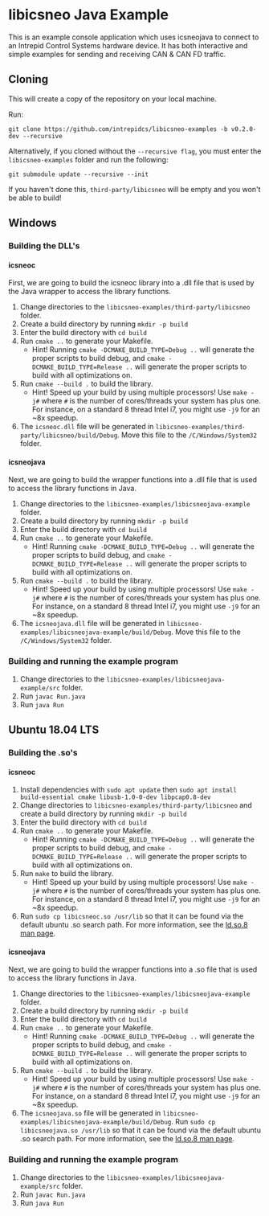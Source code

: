 # libicsneo Java Example

This is an example console application which uses icsneojava to connect to an Intrepid Control Systems hardware device. It has both interactive and simple examples for sending and receiving CAN & CAN FD traffic.

## Cloning

This will create a copy of the repository on your local machine.

Run:

```shell
git clone https://github.com/intrepidcs/libicsneo-examples -b v0.2.0-dev --recursive
```

Alternatively, if you cloned without the `--recursive flag`, you must enter the `libicsneo-examples` folder and run the following:

```shell
git submodule update --recursive --init
```

If you haven't done this, `third-party/libicsneo` will be empty and you won't be able to build!

## Windows

### Building the DLL's

#### icsneoc

First, we are going to build the icsneoc library into a .dll file that is used by the Java wrapper to access the library functions.

1. Change directories to the `libicsneo-examples/third-party/libicsneo` folder.
2. Create a build directory by running `mkdir -p build`
3. Enter the build directory with `cd build`
4. Run `cmake ..` to generate your Makefile.
    * Hint! Running `cmake -DCMAKE_BUILD_TYPE=Debug ..` will generate the proper scripts to build debug, and `cmake -DCMAKE_BUILD_TYPE=Release ..` will generate the proper scripts to build with all optimizations on.
5. Run `cmake --build .` to build the library.
    * Hint! Speed up your build by using multiple processors! Use `make -j#` where `#` is the number of cores/threads your system has plus one. For instance, on a standard 8 thread Intel i7, you might use `-j9` for an ~8x speedup.
6. The `icsneoc.dll` file will be generated in `libicsneo-examples/third-party/libicsneo/build/Debug`. Move this file to the `/C/Windows/System32` folder.

#### icsneojava

Next, we are going to build the wrapper functions into a .dll file that is used to access the library functions in Java.

1. Change directories to the `libicsneo-examples/libicsneojava-example` folder.
2. Create a build directory by running `mkdir -p build`
3. Enter the build directory with `cd build`
4. Run `cmake ..` to generate your Makefile.
    * Hint! Running `cmake -DCMAKE_BUILD_TYPE=Debug ..` will generate the proper scripts to build debug, and `cmake -DCMAKE_BUILD_TYPE=Release ..` will generate the proper scripts to build with all optimizations on.
5. Run `cmake --build .` to build the library.
    * Hint! Speed up your build by using multiple processors! Use `make -j#` where `#` is the number of cores/threads your system has plus one. For instance, on a standard 8 thread Intel i7, you might use `-j9` for an ~8x speedup.
6. The `icsneojava.dll` file will be generated in `libicsneo-examples/libicsneojava-example/build/Debug`. Move this file to the `/C/Windows/System32` folder.

### Building and running the example program

1. Change directories to the `libicsneo-examples/libicsneojava-example/src` folder.
2. Run `javac Run.java`
3. Run `java Run`

## Ubuntu 18.04 LTS

### Building the .so's

#### icsneoc

1. Install dependencies with `sudo apt update` then `sudo apt install build-essential cmake libusb-1.0-0-dev libpcap0.8-dev`
2. Change directories to `libicsneo-examples/third-party/libicsneo` and create a build directory by running `mkdir -p build`
3. Enter the build directory with `cd build`
4. Run `cmake ..` to generate your Makefile.
    * Hint! Running `cmake -DCMAKE_BUILD_TYPE=Debug ..` will generate the proper scripts to build debug, and `cmake -DCMAKE_BUILD_TYPE=Release ..` will generate the proper scripts to build with all optimizations on.
5. Run `make` to build the library.
    * Hint! Speed up your build by using multiple processors! Use `make -j#` where `#` is the number of cores/threads your system has plus one. For instance, on a standard 8 thread Intel i7, you might use `-j9` for an ~8x speedup.
6. Run `sudo cp libicsneoc.so /usr/lib` so that it can be found via the default ubuntu .so search path. For more information, see the [ld.so.8 man page](http://man7.org/linux/man-pages/man8/ld.so.8.html).

#### icsneojava

Next, we are going to build the wrapper functions into a .so file that is used to access the library functions in Java.

1. Change directories to the `libicsneo-examples/libicsneojava-example` folder.
2. Create a build directory by running `mkdir -p build`
3. Enter the build directory with `cd build`
4. Run `cmake ..` to generate your Makefile.
    * Hint! Running `cmake -DCMAKE_BUILD_TYPE=Debug ..` will generate the proper scripts to build debug, and `cmake -DCMAKE_BUILD_TYPE=Release ..` will generate the proper scripts to build with all optimizations on.
5. Run `cmake --build .` to build the library.
    * Hint! Speed up your build by using multiple processors! Use `make -j#` where `#` is the number of cores/threads your system has plus one. For instance, on a standard 8 thread Intel i7, you might use `-j9` for an ~8x speedup.
6. The `icsneojava.so` file will be generated in `libicsneo-examples/libicsneojava-example/build/Debug`. Run `sudo cp libicsneojava.so /usr/lib` so that it can be found via the default ubuntu .so search path. For more information, see the [ld.so.8 man page](http://man7.org/linux/man-pages/man8/ld.so.8.html).

### Building and running the example program

1. Change directories to the `libicsneo-examples/libicsneojava-example/src` folder.
2. Run `javac Run.java`
3. Run `java Run`
